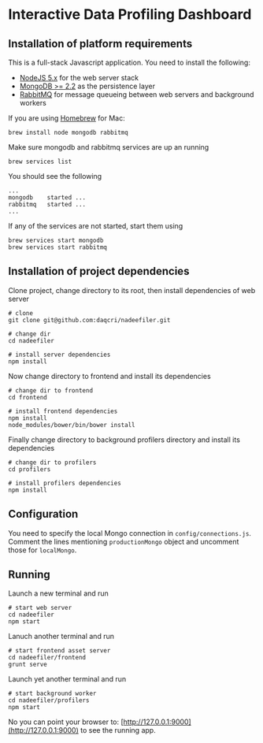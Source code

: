 # Interactive Data Profiling Dashboard

## Installation of platform requirements

This is a full-stack Javascript application. You need to install the following:

- [NodeJS 5.x](https://nodejs.org/en/) for the web server stack
- [MongoDB >= 2.2](https://www.mongodb.org/) as the persistence layer
- [RabbitMQ](https://www.rabbitmq.com/) for message queueing between web servers and background workers

If you are using [Homebrew](http://brew.sh/) for Mac:

    brew install node mongodb rabbitmq

Make sure mongodb and rabbitmq services are up an running

    brew services list

You should see the following

    ...
    mongodb    started ...
    rabbitmq   started ...
    ...

If any of the services are not started, start them using

    brew services start mongodb
    brew services start rabbitmq

## Installation of project dependencies

Clone project, change directory to its root, then install dependencies of web server

    # clone
    git clone git@github.com:daqcri/nadeefiler.git

    # change dir
    cd nadeefiler
    
    # install server dependencies
    npm install
    
Now change directory to frontend and install its dependencies

    # change dir to frontend
    cd frontend
    
    # install frontend dependencies
    npm install 
    node_modules/bower/bin/bower install

Finally change directory to background profilers directory and install its dependencies

    # change dir to profilers
    cd profilers
    
    # install profilers dependencies
    npm install 

## Configuration

You need to specify the local Mongo connection in `config/connections.js`. Comment the lines mentioning
`productionMongo` object and uncomment those for `localMongo`.

## Running

Launch a new terminal and run

    # start web server
    cd nadeefiler
    npm start

Lanuch another terminal and run

    # start frontend asset server
    cd nadeefiler/frontend
    grunt serve

Launch yet another terminal and run

    # start background worker
    cd nadeefiler/profilers
    npm start
    
No you can point your browser to: [http://127.0.0.1:9000](http://127.0.0.1:9000) to see the running app.
